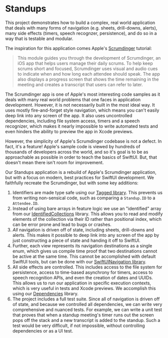 #  Standups

This project demonstrates how to build a complex, real world application that deals with many
forms of navigation (e.g. sheets, drill-downs, alerts), many side effects (timers, speech
recognzer, persistence), and do so in a way that is testable and modular.

The inspiration for this application comes Apple's [Scrumdinger][scrumdinger] tutorial:

> This module guides you through the development of Scrumdinger, an iOS app that helps users manage 
their daily scrums. To help keep scrums short and focused, Scrumdinger uses visual and audio cues to 
indicate when and how long each attendee should speak. The app also displays a progress screen that 
shows the time remaining in the meeting and creates a transcript that users can refer to later.

The Scrumdinger app is one of Apple's most interesting code samples as it deals with many real
world problems that one faces in application development. However, it is not necessarily built in
the most ideal way. It uses mostly fire-and-forget style navigation, which means you can't easily
deep link into any screen of the app. It also uses uncontrolled dependencies, including file
system access, timers and a speech recognizer, which makes it nearly impossible to write automated
tests and even hinders the ability to preview the app in Xcode previews.

However, the simplicity of Apple's Scrumdinger codebase is not a defect. In fact, it's a feature!
Apple's sample code is viewed by hundreds of thousands of developers across the world, and so it's 
goal is to be as approachable as possible in order to teach the basics of SwiftUI. But, that doesn't
mean there isn't room for improvement.

Our Standups application is a rebuild of Apple's Scrumdinger application, but with a focus on
modern, best practices for SwiftUI development. We faithfully recreate the Scrumdinger, but with
some key additions:

1. Identifiers are made type safe using our [Tagged library][tagged-gh]. This prevents us from 
writing  non-sensical code, such as comparing a `Standup.ID` to a `Attendee.ID`.
1. Instead of using bare arrays in feature logic we use an "identified" array from our 
[IdentifiedCollections][identified-collections-gh] library. This allows you to read and modify
elements of the collection via their ID rather than positional index, which can be error prone
and lead to bugs or crashes.
1. _All_ navigation is driven off of state, including sheets, drill-downs and alerts. This makes
it possible to deep link into any screen of the app by just constructing a piece of state and 
handing it off to SwiftUI.
1. Further, each view represents its navigation destinations as a single enum, which gives us compile
time proof that two destinations cannot be active at the same time. This cannot be accomplished with
default SwiftUI tools, but can be done with our [SwiftUINavigation library][swiftui-nav-gh].
1. All side effects are controlled. This includes access to the file system for persistence, access
to time-based asynchrony for timers, access to speech recognition APIs, and even the creation
of dates and UUIDs. This allows us to run our application in specific execution contexts, which
is very useful in tests and Xcode previews. We accomplish this using our 
[Dependencies][dependencies-gh] library.
1. The project includes a full test suite. Since all of navigation is driven off of state, and 
because we controlled all dependencies, we can write very comprehensive and nuanced tests. For 
example, we can write a unit test that proves that when a standup meeting's timer runs out the 
screen pops off the stack and a new transcript is added to the standup. Such a test would be very 
difficult, if not impossible, without controlling dependencies or as a UI test.

[modern-swiftui-collection]: https://www.pointfree.co/collections/swiftui/modern-swiftui
[scrumdinger]: https://developer.apple.com/tutorials/app-dev-training/getting-started-with-scrumdinger
[tagged-gh]: http://github.com/pointfreeco/swift-tagged
[identified-collections-gh]: http://github.com/pointfreeco/swift-identified-collections 
[swiftui-nav-gh]: http://github.com/pointfreeco/swiftui-navigation
[dependencies-gh]: http://github.com/pointfreeco/swift-dependencies 
